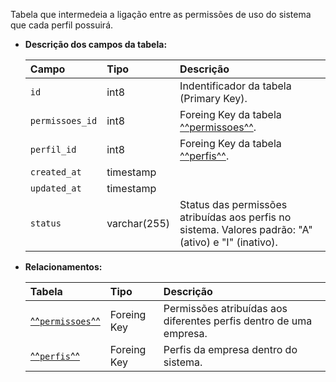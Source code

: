 Tabela que intermedeia a ligação entre as permissões de uso do sistema que cada perfil possuirá.

- **Descrição dos campos da tabela:**

  | Campo           | Tipo         | Descrição                                                                                            |
  | :-------------- | :----------- | :--------------------------------------------------------------------------------------------------- |
  | `id`            | int8         | Indentificador da tabela (Primary Key).                                                              |
  | `permissoes_id` | int8         | Foreing Key da tabela [^^permissoes^^](#permissoes).                                                 |
  | `perfil_id`     | int8         | Foreing Key da tabela [^^perfis^^](#perfis).                                                         |
  | `created_at`    | timestamp    |                                                                                                      |
  | `updated_at`    | timestamp    |                                                                                                      |
  | `status`        | varchar(255) | Status das permissões atribuídas aos perfis no sistema. Valores padrão: "A" (ativo) e "I" (inativo). |

- **Relacionamentos:**

  | Tabela                          | Tipo        | Descrição                                                          |
  | :------------------------------ | :---------- | :----------------------------------------------------------------- |
  | [^^`permissoes`^^](#permissoes) | Foreing Key | Permissões atribuídas aos diferentes perfis dentro de uma empresa. |
  | [^^`perfis`^^](#perfis)         | Foreing Key | Perfis da empresa dentro do sistema.                               |
